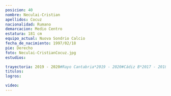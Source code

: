```yaml
---
posicion: 40
nombre: Neculai-Cristian
apellidos: Cocuz
nacionalidad: Rumano 
demarcacion: Medio Centro
estatura: 181 cm
equipo_actual: Nuova Sondrio Calcio
fecha_de_nacimiento: 1997/02/18
pie: Derecho
foto: Neculai-CristianCocuz.jpg
estudios:

trayectoria: 2019 - 2020#Rayo Cantabria*2019 - 2020#Cádiz B*2017 - 2018#Carabanchel*2017 - 2018#CP Parla*2016 - 2017#Carabanchel*2015 - 2016#Eigene U19
titulos:
logros:

video:
---
```

